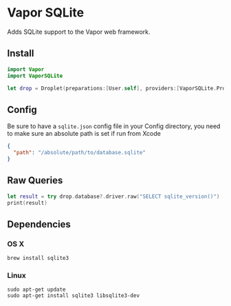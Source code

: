 # Vapor SQLite

Adds SQLite support to the Vapor web framework.

## Install

```swift
import Vapor
import VaporSQLite

let drop = Droplet(preparations:[User.self], providers:[VaporSQLite.Provider.self])
```

## Config
Be sure to have a `sqlite.json` config file in your Config directory, you need to make sure an absolute path is set if run from Xcode
```json
{
  "path": "/absolute/path/to/database.sqlite"
}
```


## Raw Queries

```swift
let result = try drop.database?.driver.raw("SELECT sqlite_version()")
print(result)
```

## Dependencies

### OS X

```shell
brew install sqlite3
```

### Linux

```shell
sudo apt-get update
sudo apt-get install sqlite3 libsqlite3-dev
```
